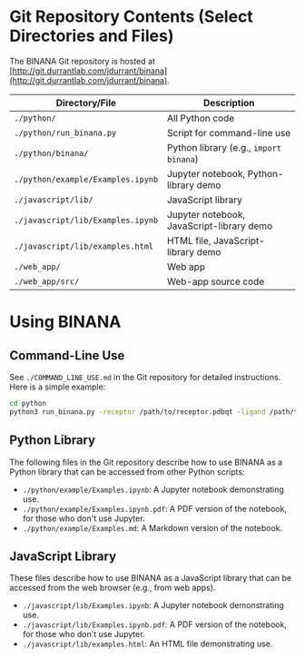 # Git Repository Contents (Select Directories and Files)

The BINANA Git repository is hosted at
[http://git.durrantlab.com/jdurrant/binana](http://git.durrantlab.com/jdurrant/binana).

| Directory/File                    | Description
|-----------------------------------|------------------------------------------
| `./python/`                       | All Python code
| `./python/run_binana.py`          | Script for command-line use
| `./python/binana/`                | Python library (e.g., `import binana`)
| `./python/example/Examples.ipynb` | Jupyter notebook, Python-library demo
| `./javascript/lib/`               | JavaScript library
| `./javascript/lib/Examples.ipynb` | Jupyter notebook, JavaScript-library demo
| `./javascript/lib/examples.html`  | HTML file, JavaScript-library demo
| `./web_app/`                      | Web app
| `./web_app/src/`                  | Web-app source code

# Using BINANA

## Command-Line Use

See `./COMMAND_LINE_USE.md` in the Git repository for detailed instructions.
Here is a simple example:

```bash
cd python
python3 run_binana.py -receptor /path/to/receptor.pdbqt -ligand /path/to/ligand.pdbqt -output_dir /path/to/output/directory/
```

## Python Library

The following files in the Git repository describe how to use BINANA as a Python
library that can be accessed from other Python scripts:

- `./python/example/Examples.ipynb`: A Jupyter notebook demonstrating use.
- `./python/example/Examples.ipynb.pdf`: A PDF version of the notebook, for
  those who don't use Jupyter.
- `./python/example/Examples.md`: A Markdown version of the notebook.

## JavaScript Library

These files describe how to use BINANA as a JavaScript library that can be
accessed from the web browser (e.g., from web apps).

- `./javascript/lib/Examples.ipynb`: A Jupyter notebook demonstrating use.
- `./javascript/lib/Examples.ipynb.pdf`: A PDF version of the notebook, for
  those who don't use Jupyter.
- `./javascript/lib/examples.html`: An HTML file demonstrating use.
